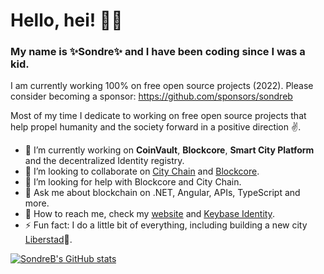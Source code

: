 # Hello, hei! 💛🖤

### My name is ✨**Sondre**✨ and I have been coding since I was a kid.

I am currently working 100% on free open source projects (2022). Please consider becoming a sponsor: https://github.com/sponsors/sondreb

Most of my time I dedicate to working on free open source projects that help propel humanity and the society forward in a positive direction ✌️.

- 🔨 I’m currently working on **CoinVault**, **Blockcore**, **Smart City Platform** and the decentralized Identity registry.
- 👯 I’m looking to collaborate on [City Chain](https://www.city-chain.org/) and [Blockcore](https://www.blockcore.net/).
- 🤔 I’m looking for help with Blockcore and City Chain.
- 💬 Ask me about blockchain on .NET, Angular, APIs, TypeScript and more.
- 💌 How to reach me, check my [website](https://www.sondreb.com) and [Keybase Identity](https://keybase.io/sondreb).
- ⚡ Fun fact: I do a little bit of everything, including building a new city  [Liberstad](https://www.liberstad.com)🏡.

[![SondreB's GitHub stats](https://github-readme-stats.vercel.app/api?username=sondreb&count_private=true&theme=dark)](#)
